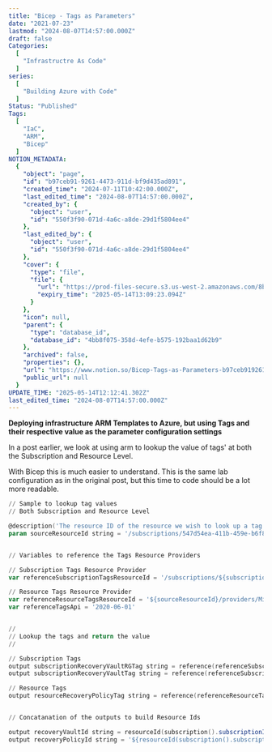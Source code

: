```yaml
---
title: "Bicep - Tags as Parameters"
date: "2021-07-23"
lastmod: "2024-08-07T14:57:00.000Z"
draft: false
Categories:
  [
    "Infrastructre As Code"
  ]
series:
  [
    "Building Azure with Code"
  ]
Status: "Published"
Tags:
  [
    "IaC",
    "ARM",
    "Bicep"
  ]
NOTION_METADATA:
  {
    "object": "page",
    "id": "b97ceb91-9261-4473-911d-bf9d435ad891",
    "created_time": "2024-07-11T10:42:00.000Z",
    "last_edited_time": "2024-08-07T14:57:00.000Z",
    "created_by": {
      "object": "user",
      "id": "550f3f90-071d-4a6c-a8de-29d1f5804ee4"
    },
    "last_edited_by": {
      "object": "user",
      "id": "550f3f90-071d-4a6c-a8de-29d1f5804ee4"
    },
    "cover": {
      "type": "file",
      "file": {
        "url": "https://prod-files-secure.s3.us-west-2.amazonaws.com/8bc3c4f0-c291-4309-a955-a5876c66b3de/46583960-2e02-45bd-9e94-5b7156e828d1/banner-BICEP_-_TAGS_AS_PARAMETERS.png?X-Amz-Algorithm=AWS4-HMAC-SHA256&X-Amz-Content-Sha256=UNSIGNED-PAYLOAD&X-Amz-Credential=ASIAZI2LB466QZT7DB5G%2F20250514%2Fus-west-2%2Fs3%2Faws4_request&X-Amz-Date=20250514T120923Z&X-Amz-Expires=3600&X-Amz-Security-Token=IQoJb3JpZ2luX2VjEFwaCXVzLXdlc3QtMiJHMEUCIQD0fuWIrCqgak16VjFqzUDaGGPmEd6%2Bi4ug3is%2ByhZipQIgCD38fsERZMn38iecjD26PGlgJnAUmuCUgw8APF%2Fn5asq%2FwMIFRAAGgw2Mzc0MjMxODM4MDUiDFTPkIC1JSu6Rasj6ircAwEx2UfxFUzMeBTIjBHwVXoMG158vEghuXUHJdzBcdR2NCMoeAM3pn9HUKhnZEdFBi936aCFpZKkjTQlv%2BZett9gDoYawifQvGxoix6pkUiE0A5JsFzQABZRz%2FZnj4d86dpcU9p2UaiY%2B0Y3ppZsd2U0mQWTDwGlhMgIZxbpF78D9TlP86pRpYj6sROeVGfmBuIGGZX1aH2MyYnQVo%2BgeSZ6vGdDcydmNATAc%2Fsl7gqxmosUCMfEv7mGopdsyiyLHDVqBxYqrXG%2BtPVJizkob5uWnI3BavB5DPXd6WHOF3z3%2FRdi8H%2BDcoUpyqhB2U%2Fe34xub7kPCdvU8r6eZ1fnb2r2B94A56IYT%2FIMV0n%2B17jnObkksNRK5pk88Hv4YMYS1dhnPltnBBeXRZLPKsrHwf%2BGHSINqbIzQ7gYYYlLBa3s2ILaE0zgzqNzQTGRD%2BYMWPqBoK%2FptrAWWWmldIGgJT0kFVW40LNEx9GShvg8zwiX4r4wg9sdnbK7SMEcdV0GgaeA%2Fgd4%2B75oIMxSjXfIHsnDy56pVc0gmdIbYHQZ%2FYCA52IvydehKAZ6fVujGLeU6hxrz5vIithgAXxU%2Fy4O13%2F7lHqTjbrKcaziG7MpCxFHMfAceUEVA5eip94PMImGksEGOqUBA2GBoYj9u39%2FFYYpNpSzN92Q6eWWbanFnVSperWQe7xuE8GyXpPhKgJgvPxZn8sOw4jaPjIRKZf0mXMN3viNflA3myYzpdHdOIGn3g%2FlvXsMhjQ1zbyzyy0AjU42aBAj2dDDLoaHywWvQ5ov1SI4S3bUZiIi%2BJJ0AqHxz8mkysrShyhZHEh4H4MgEzDwOfxi1o0PPFx5Mmqzx6kmzCRMyghu99t0&X-Amz-Signature=7641d2dd35ea529b19424e0d287305c3d1527279388cd58d03ab48239457aeb0&X-Amz-SignedHeaders=host&x-id=GetObject",
        "expiry_time": "2025-05-14T13:09:23.094Z"
      }
    },
    "icon": null,
    "parent": {
      "type": "database_id",
      "database_id": "4bb8f075-358d-4efe-b575-192baa1d62b9"
    },
    "archived": false,
    "properties": {},
    "url": "https://www.notion.so/Bicep-Tags-as-Parameters-b97ceb9192614473911dbf9d435ad891",
    "public_url": null
  }
UPDATE_TIME: "2025-05-14T12:12:41.302Z"
last_edited_time: "2024-08-07T14:57:00.000Z"
---
```


**Deploying infrastructure ARM Templates to Azure, but using Tags and their respective value as the parameter configuration settings**

In a post earlier, we look at using arm to lookup the value of tags' at both the Subscription and Resource Level.

With Bicep this is much easier to understand. This is the same lab configuration as in the original post, but this time to code should be a lot more readable.

```powershell
// Sample to lookup tag values 
// Both Subscription and Resource Level

@description('The resource ID of the resource we wish to look up a tag from.')
param sourceResourceId string = '/subscriptions/547d54ea-411b-459e-b6f8-b3cc5e84c535/resourceGroups/p-vm/providers/Microsoft.Compute/virtualMachines/p-vm001'


// Variables to reference the Tags Resource Providers

// Subscription Tags Resource Provider
var referenceSubscriptionTagsResourceId = '/subscriptions/${subscription().subscriptionId}/providers/Microsoft.Resources/tags/default'

// Resource Tags Resource Provider
var referenceResourceTagsResourceId = '${sourceResourceId}/providers/Microsoft.Resources/tags/default'
var referenceTagsApi = '2020-06-01'


// 
// Lookup the tags and return the value
// 

// Subscription Tags
output subscriptionRecoveryVaultRGTag string = reference(referenceSubscriptionTagsResourceId, referenceTagsApi).tags.recoveryVaultRG
output subscriptionRecoveryVaultTag string = reference(referenceSubscriptionTagsResourceId, referenceTagsApi).tags.recoveryVault

// Resource Tags
output resourceRecoveryPolicyTag string = reference(referenceResourceTagsResourceId, referenceTagsApi).tags.recoveryPolicy


// Concatanation of the outputs to build Resource Ids

output recoveryVaultId string = resourceId(subscription().subscriptionId, reference(referenceSubscriptionTagsResourceId, referenceTagsApi).tags.recoveryVaultRG, 'Microsoft.RecoveryServices/vaults', reference(referenceSubscriptionTagsResourceId, referenceTagsApi).tags.recoveryVault)
output recoveryPolicyId string = '${resourceId(subscription().subscriptionId, reference(referenceSubscriptionTagsResourceId, referenceTagsApi).tags.recoveryVaultRG, 'Microsoft.RecoveryServices/vaults', reference(referenceSubscriptionTagsResourceId, referenceTagsApi).tags.recoveryVault)}/backupPolicies/${reference(referenceResourceTagsResourceId, referenceTagsApi).tags.recoveryPolicy}'
```


